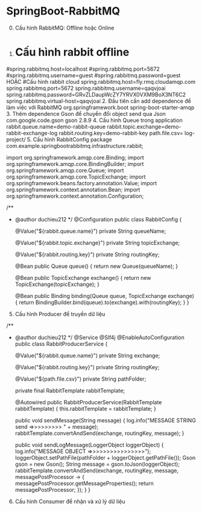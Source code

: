 # SpringBoot-RabbitMQ
0. Cấu hình RabbitMQ: Offline hoặc Online
1. 
   # Cấu hình rabbit offline
  #spring.rabbitmq.host=localhost
  #spring.rabbitmq.port=5672
  #spring.rabbitmq.username=guest
  #spring.rabbitmq.password=guest
HOẶC
  #Cấu hình rabbit cloud
  spring.rabbitmq.host=fly.rmq.cloudamqp.com
  spring.rabbitmq.port=5672
  spring.rabbitmq.username=qaqvjoai
  spring.rabbitmq.password=GRvZLDaupWcZY7YRVX0VXM9BoX3NT6C2
  spring.rabbitmq.virtual-host=qaqvjoai
2. Đầu tiên cần add dependence để làm việc với RabbitMQ
     <dependency>
            <groupId>org.springframework.boot</groupId>
            <artifactId>spring-boot-starter-amqp</artifactId>
        </dependency>
3. Thêm dependence Gson để chuyển đổi object send qua Json
   <dependency>
            <groupId>com.google.code.gson</groupId>
            <artifactId>gson</artifactId>
            <version>2.8.9</version>
        </dependency>
4. Cấu hình Queue trong application
    rabbit.queue.name=demo-rabbit-queue
    rabbit.topic.exchange=demo-rabbit-exchange-log
    rabbit.routing.key=demo-rabbit-key
    path.file.csv= log-project/
5. Cấu hình RabbitConfig
   package com.example.springbootrabbitmq.infrastructure.rabbit;

import org.springframework.amqp.core.Binding;
import org.springframework.amqp.core.BindingBuilder;
import org.springframework.amqp.core.Queue;
import org.springframework.amqp.core.TopicExchange;
import org.springframework.beans.factory.annotation.Value;
import org.springframework.context.annotation.Bean;
import org.springframework.context.annotation.Configuration;


/**
 * @author duchieu212
 */
@Configuration
public class RabbitConfig {

    @Value("${rabbit.queue.name}")
    private String queueName;

    @Value("${rabbit.topic.exchange}")
    private String topicExchange;

    @Value("${rabbit.routing.key}")
    private String routingKey;

    @Bean
    public Queue queue() {
        return new Queue(queueName);
    }

    @Bean
    public TopicExchange exchange() {
        return new TopicExchange(topicExchange);
    }

    @Bean
    public Binding binding(Queue queue, TopicExchange exchange) {
        return BindingBuilder.bind(queue).to(exchange).with(routingKey);
    }
}

5. Cấu hình Producer để truyền dữ liệu
   
/**
 * @author duchieu212
 */
@Service
@Slf4j
@EnableAutoConfiguration
public class RabbitProducerService {

    @Value("${rabbit.queue.name}")
    private String exchange;

    @Value("${rabbit.routing.key}")
    private String routingKey;

    @Value("${path.file.csv}")
    private String pathFolder;

    private final RabbitTemplate rabbitTemplate;

    @Autowired
    public RabbitProducerService(RabbitTemplate rabbitTemplate) {
        this.rabbitTemplate = rabbitTemplate;
    }

    public void sendMessage(String message) {
        log.info("MESSAGE STRING send =>>>>>>>>> " + message);
        rabbitTemplate.convertAndSend(exchange, routingKey, message);
    }

    public void sendLogMessage(LoggerObject loggerObject) {
        log.info("MESSAGE OBJECT =>>>>>>>>>>>>>>>>");
        loggerObject.setPathFile(pathFolder + loggerObject.getPathFile());
        Gson gson = new Gson();
        String message = gson.toJson(loggerObject);
        rabbitTemplate.convertAndSend(exchange, routingKey, message, messagePostProcessor -> {
            messagePostProcessor.getMessageProperties();
            return messagePostProcessor;
        });
    }
}


6. Cấu hình Consumer để nhận và xử lý dữ liệu






